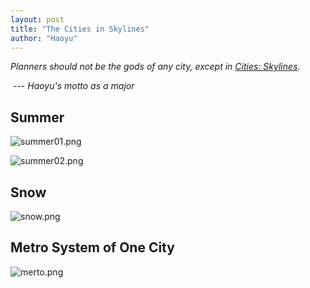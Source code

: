 ```yaml
---
layout: post
title: "The Cities in Skylines"
author: "Haoyu"
---
```

*Planners should not be the gods of any city, except in [Cities: Skylines](https://store.steampowered.com/app/255710/Cities_Skylines/).*

​                                                                                  *--- Haoyu's motto as a major* 

## Summer

![summer01.png](summer01.png)

![summer02.png](summer02.png)

## Snow                             

![snow.png](snow.png)

## Metro System of One City

![merto.png](metro.png)



